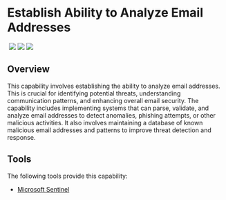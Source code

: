 # Establish Ability to Analyze Email Addresses
&nbsp;![](https://img.shields.io/badge/ID-C1208-blue)&nbsp;![](https://img.shields.io/badge/Phase-Preparation_%28P0001%29-blue)&nbsp;![](https://img.shields.io/badge/Category-Email-blue)
## Overview
This capability involves establishing the ability to analyze email addresses. This is crucial for identifying potential threats, understanding communication patterns, and enhancing overall email security. The capability includes implementing systems that can parse, validate, and analyze email addresses to detect anomalies, phishing attempts, or other malicious activities. It also involves maintaining a database of known malicious email addresses and patterns to improve threat detection and response.

## Tools
The following tools provide this capability:

- [Microsoft Sentinel](../tool/ms-sentinel/C1208.md)